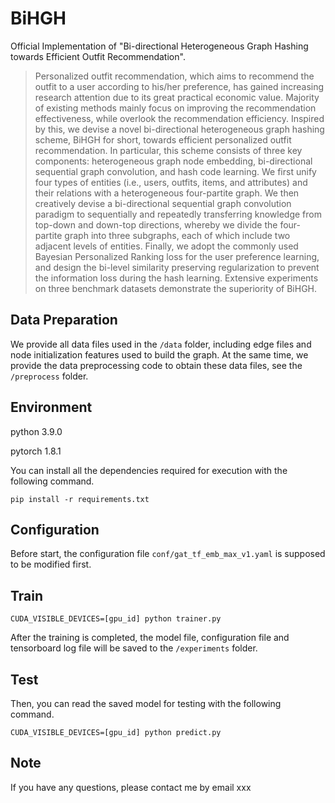 # BiHGH

Official Implementation of "Bi-directional Heterogeneous Graph Hashing towards Efficient Outfit Recommendation".

> Personalized outfit recommendation, which aims to recommend the outfit to a user according to his/her preference, has gained increasing research attention due to its great practical economic value. Majority of existing methods mainly focus on improving the recommendation effectiveness, while overlook the recommendation efficiency. Inspired by this, we devise a novel bi-directional heterogeneous graph hashing scheme, BiHGH for short, towards efficient personalized outfit recommendation. In particular, this scheme consists of three key components: heterogeneous graph node embedding, bi-directional sequential graph convolution, and hash code learning. We first unify four types of entities (i.e., users, outfits, items, and attributes) and their relations with a heterogeneous four-partite graph. We then creatively devise a bi-directional sequential graph convolution paradigm to sequentially and repeatedly transferring knowledge from top-down and down-top directions, whereby we divide the four-partite graph into three subgraphs, each of which include two adjacent levels of entities. Finally, we adopt the commonly used Bayesian Personalized Ranking loss for the user preference learning, and design the bi-level similarity preserving regularization to prevent the information loss during the hash learning. Extensive experiments on three benchmark datasets demonstrate the superiority of BiHGH.

## Data Preparation

We provide all data files used in the `/data` folder, including edge files and node initialization features used to build the graph. At the same time, we provide the data preprocessing code to obtain these data files, see the `/preprocess` folder.

## Environment
   python 3.9.0
   
   pytorch 1.8.1
   
   You can install all the dependencies required for execution with the following command.
   
    pip install -r requirements.txt

## Configuration

Before start, the configuration file `conf/gat_tf_emb_max_v1.yaml` is supposed to be modified first.

## Train

    CUDA_VISIBLE_DEVICES=[gpu_id] python trainer.py
    

After the training is completed, the model file, configuration file and tensorboard log file will be saved to the `/experiments` folder.
## Test

Then, you can read the saved model for testing with the following command.

    CUDA_VISIBLE_DEVICES=[gpu_id] python predict.py

## Note

If you have any questions, please contact me by email xxx

